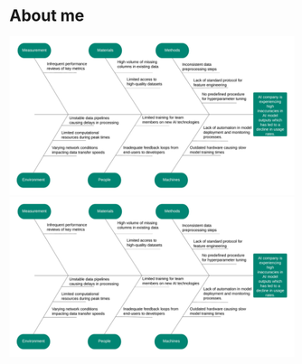 # About me
![My First Ishikawa](Ishikawa.png)
![GitHub Logo](https://github.com/srik2709/srik2709.github.io/blob/main/Ishikawa.png)
